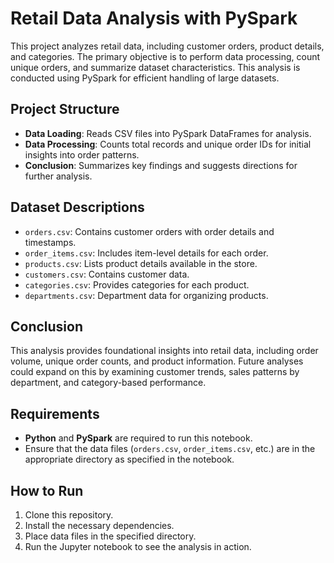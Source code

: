 # Retail Data Analysis with PySpark

This project analyzes retail data, including customer orders, product details, and categories. The primary objective is to perform data processing, count unique orders, and summarize dataset characteristics. This analysis is conducted using PySpark for efficient handling of large datasets.

## Project Structure
- **Data Loading**: Reads CSV files into PySpark DataFrames for analysis.
- **Data Processing**: Counts total records and unique order IDs for initial insights into order patterns.
- **Conclusion**: Summarizes key findings and suggests directions for further analysis.

## Dataset Descriptions
- `orders.csv`: Contains customer orders with order details and timestamps.
- `order_items.csv`: Includes item-level details for each order.
- `products.csv`: Lists product details available in the store.
- `customers.csv`: Contains customer data.
- `categories.csv`: Provides categories for each product.
- `departments.csv`: Department data for organizing products.

## Conclusion
This analysis provides foundational insights into retail data, including order volume, unique order counts, and product information. Future analyses could expand on this by examining customer trends, sales patterns by department, and category-based performance.

## Requirements
- **Python** and **PySpark** are required to run this notebook.
- Ensure that the data files (`orders.csv`, `order_items.csv`, etc.) are in the appropriate directory as specified in the notebook.

## How to Run
1. Clone this repository.
2. Install the necessary dependencies.
3. Place data files in the specified directory.
4. Run the Jupyter notebook to see the analysis in action.
